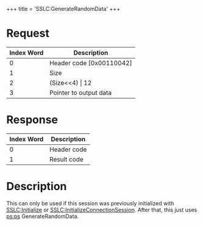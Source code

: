 +++
title = 'SSLC:GenerateRandomData'
+++

# Request

| Index Word | Description                |
|------------|----------------------------|
| 0          | Header code \[0x00110042\] |
| 1          | Size                       |
| 2          | (Size\<\<4) \| 12          |
| 3          | Pointer to output data     |

# Response

| Index Word | Description |
|------------|-------------|
| 0          | Header code |
| 1          | Result code |

# Description

This can only be used if this session was previously initialized with
[SSLC:Initialize](SSLC:Initialize "wikilink") or
[SSLC:InitializeConnectionSession](SSLC:InitializeConnectionSession "wikilink").
After that, this just uses [ps:ps](Process_Services "wikilink")
GenerateRandomData.